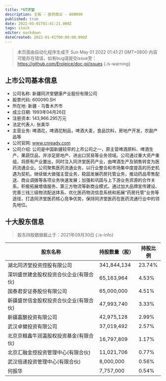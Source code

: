 ```yaml
---
title: *ST济堂
description: 主板 - 医药商业 - 600090
published: true
date: 2022-05-01T01:41:21.000Z
tags: stock
editor: markdown
dateCreated: 2022-01-01T00:00:00.000Z
---
```


> 本页面由自动化程序生成于 Sun May 01 2022 01:41:21 GMT+0800
> 内容可能存在错误，如有bug请提交issue至：https://github.com/Eroleice/doc-pi/issues
{.is-warning}

## 上市公司基本信息
- 公司名称: 新疆同济堂健康产业股份有限公司
- 股票代码: 600090.SH
- 所在地: 新疆 - 乌鲁木齐市
- 成立日期: 1993年04月26日
- 注册资本: 143,966.295万元
- 法定代表人: 张美华
- 主营业务: 啤酒花，啤酒花制品，啤酒大麦，食品饮料，房地产开发，农副产品等
- 公司官网: www.cnready.com
- 公司介绍: 公司是中国新疆较早的上市公司之一，原主营啤酒原料、啤酒生产、果蔬饮品，并涉足房地产、进出口贸易等业务领域。公司通过重大资产重组，将原有产业置出，同时注入同济堂医药产业，由啤酒生产及销售转变为医药流通企业。公司聚焦医药流通业务，以行业整合和市场集中度提高的历史机遇为契机，继续做大做强主营业务，稳固发展药房托管业务，推动药品零售配送、商业调拨等各项业务快速发展；加强和巩固与上下游业务资源的合作关系，积极拓展增值服务、第三方物流等新商业模式。通过加大品牌宣传建设、完善三线三级物流配送体系、优化医药物流信息系统和拓展“药房托管”业务等途径，打造同济堂医药核心竞争优势，保持同济堂医药在医药流通行业中的领先地位。


## 十大股东信息
> 股东持股数据截止于：2021年09月30日
{.is-info}

| 股东名称 | 持股数量（股） | 持股比例 |
| --- | --- | --- |
| 湖北同济堂投资控股有限公司 | 341,844,134 | 23.74% |
| 深圳盛世建金股权投资合伙企业(有限合伙) | 65,163,964 | 4.53% |
| 国泰君安证券股份有限公司 | 65,000,000 | 4.51% |
| 新疆盛世信金股权投资合伙企业(有限合伙) | 47,993,740 | 3.33% |
| 新疆嘉酿投资有限公司 | 42,975,128 | 2.99% |
| 武汉卓健投资有限公司 | 37,019,492 | 2.57% |
| 北京京粮鑫牛润瀛股权投资基金(有限合伙) | 16,797,809 | 1.17% |
| 北京汇融金控投资管理中心(有限合伙) | 11,021,706 | 0.77% |
| 武汉倍递投资管理中心(有限合伙) | 8,000,000 | 0.56% |
| 何振华 | 7,757,000 | 0.54% |




